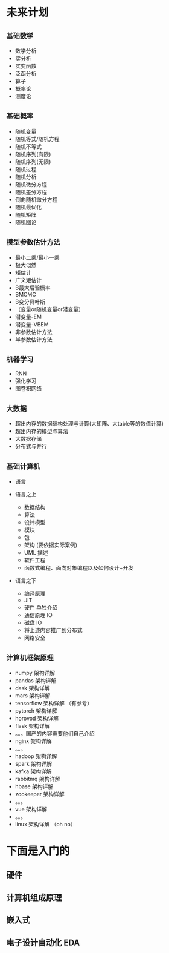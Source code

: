 # 未来计划
## `基础数学`    
* 数学分析
* 实分析
* 实变函数
* 泛函分析
* 算子
* 概率论
* 测度论

## `基础概率`    
* 随机变量
* 随机等式/随机方程
* 随机不等式
* 随机序列(有限)
* 随机序列(无限)
* 随机过程
* 随机分析
* 随机微分方程
* 随机差分方程
* 倒向随机微分方程
* 随机最优化
* 随机矩阵
* 随机图论 

## `模型参数估计方法`    
* 最小二乘/最小一乘
* 极大似然
* 矩估计
* 广义矩估计
* B最大后验概率
* BMCMC
* B变分贝叶斯
* （变量or随机变量or潜变量）
* 潜变量-EM
* 潜变量-VBEM
* 非参数估计方法
* 半参数估计方法


## `机器学习`        
* RNN
* 强化学习
* 图卷积网络

## `大数据`    
* 超出内存的数据结构处理与计算(大矩阵、大table等的数值计算)
* 超出内存的模型与算法
* 大数据存储
* 分布式与并行

## `基础计算机`    

* 语言
* 语言之上
    * 数据结构
    * 算法
    * 设计模型
    * 模块
    * 包
    * 架构 (要依据实际案例)
    * UML 描述
    * 软件工程
    * 函数式编程、面向对象编程以及如何设计+开发


* 语言之下
    * 编译原理
    * JIT
    * 硬件 单独介绍
    * 通信原理 IO
    * 磁盘 IO
    * 将上述内容推广到分布式
    * 网络安全


## `计算机框架原理` 
* numpy 架构详解
* pandas 架构详解
* dask 架构详解
* mars 架构详解
* tensorflow 架构详解 （有参考）
* pytorch 架构详解
* horovod 架构详解
* flask 架构详解
* 。。。国产的内容需要他们自己介绍
* nginx 架构详解
* 。。。
* hadoop 架构详解
* spark 架构详解
* kafka 架构详解
* rabbitmq 架构详解
* hbase 架构详解
* zookeeper 架构详解
* 。。。
* vue 架构详解
* 。。。
* linux 架构详解 （oh no）




# 下面是入门的

## 硬件

## 计算机组成原理

## 嵌入式

## 电子设计自动化 EDA



